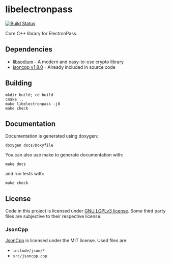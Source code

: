 # libelectronpass
[![Build Status](https://travis-ci.org/electronpass/libelectronpass.svg?branch=master)](https://travis-ci.org/electronpass/libelectronpass)

Core C++ library for ElectronPass.

## Dependencies

- [libsodium](https://libsodium.org) - A modern and easy-to-use crypto library
- [jsoncpp v1.8.0](https://github.com/open-source-parsers/jsoncpp) - Already included in source code

## Building

    mkdir build; cd build
    cmake ..
    make libelectronpass -j8
    make check

## Documentation
Documentation is generated using doxygen:

    doxygen docs/Doxyfile


You can also use make to generate documentation with:

    make docs
    
and run tests with:

    make check

## License
Code in this project is licensed under [GNU LGPLv3 license](https://github.com/electronpass/libelectronpass/blob/master/LICENSE.LESSER). Some third party files are subjective to their respective license.

### JsonCpp
[JsonCpp](https://github.com/open-source-parsers/jsoncpp) is licensed under the MIT license. Used files are:

- ```include/json/*```
- ```src/jsoncpp.cpp```
